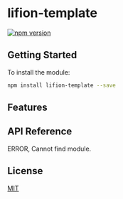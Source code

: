 # lifion-template

[![npm version](https://badge.fury.io/js/lifion-template.svg)](http://badge.fury.io/js/lifion-template)

## Getting Started

To install the module:

```sh
npm install lifion-template --save
```

## Features

## API Reference

ERROR, Cannot find module.

## License

[MIT](./LICENSE)
